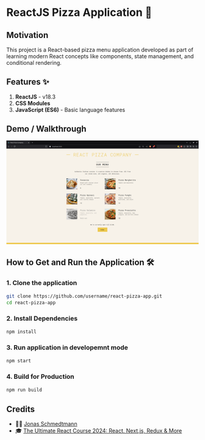 # ReactJS Pizza Application 🍕

## Motivation

This project is a React-based pizza menu application developed as part of learning modern React concepts like components, state management, and conditional rendering.

## Features ✨

1. **ReactJS** - v18.3
2. **CSS Modules**
3. **JavaScript (ES6)** - Basic language features

## Demo / Walkthrough

![IMG1](assets/readme-imgs/1.png)

## How to Get and Run the Application 🛠️

### 1. Clone the application

```bash
git clone https://github.com/username/react-pizza-app.git
cd react-pizza-app
```

### 2. Install Dependencies

```bash
npm install
```

### 3. Run application in developemnt mode

```bash
npm start
```

### 4. Build for Production

```bash
npm run build
```

## Credits

- 🧑‍🏫 [Jonas Schmedtmann](https://github.com/jonasschmedtmann)
- 🎓 [The Ultimate React Course 2024: React, Next.js, Redux & More](https://www.udemy.com/course/the-ultimate-react-course/)

